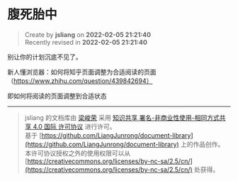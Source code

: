 腹死胎中
===

> Create by **jsliang** on **2022-02-05 21:21:40**  
> Recently revised in **2022-02-05 21:21:40**

别让你的计划沉底不见了。

新人懂浏览器：如何将知乎页面调整为合适阅读的页面（https://www.zhihu.com/question/439842694）

即如何将阅读的页面调整到合适状态

---

> jsliang 的文档库由 [梁峻荣](https://github.com/LiangJunrong) 采用 [知识共享 署名-非商业性使用-相同方式共享 4.0 国际 许可协议](http://creativecommons.org/licenses/by-nc-sa/4.0/) 进行许可。<br/>基于 [https://github.com/LiangJunrong/document-library](https://github.com/LiangJunrong/document-library) 上的作品创作。<br/>本许可协议授权之外的使用权限可以从 [https://creativecommons.org/licenses/by-nc-sa/2.5/cn/](https://creativecommons.org/licenses/by-nc-sa/2.5/cn/) 处获得。
